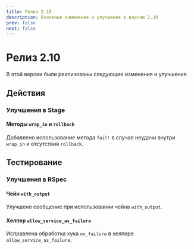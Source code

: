 ```yaml
---
title: Релиз 2.10
description: Основные изменения и улучшения в версии 2.10
prev: false
next: false
---
```


# Релиз 2.10

В этой версии были реализованы следующие изменения и улучшения.

## Действия

### Улучшения в Stage

#### Методы `wrap_in` и `rollback`

Добавлено использование метода `fail!` в случае неудачи внутри `wrap_in` и отсутствия `rollback`.

## Тестирование

### Улучшения в RSpec

#### Чейн `with_output`

Улучшено сообщение при использовании чейна `with_output`.

#### Хелпер `allow_service_as_failure`

Исправлена обработка хука `on_failure` в хелпере `allow_service_as_failure`.
